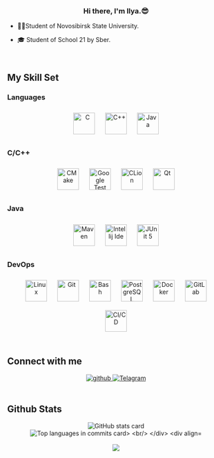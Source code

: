 
  

### <div align="center">Hi there, I'm Ilya.😎</div>  
  

- 👨‍🎓Student of Novosibirsk State University.  
  

- 🎓 Student of School 21 by Sber.  
  

<br/>  


## My Skill Set  




### Languages  
<div align="center">  
<a href="https://www.cprogramming.com/" target="_blank"><img style="margin: 10px" src="https://profilinator.rishav.dev/skills-assets/c-original.svg" alt="C" height="50" /></a>  
<a href="https://www.cplusplus.com/" target="_blank"><img style="margin: 10px" src="https://profilinator.rishav.dev/skills-assets/cplusplus-original.svg" alt="C++" height="50" /></a>  
<a href="https://www.java.com/" target="_blank"><img style="margin: 10px" src="https://profilinator.rishav.dev/skills-assets/java-original-wordmark.svg" alt="Java" height="50" /></a>  
</div>

</td><td valign="top" width="33%">



### C/C++  
<div align="center">  
  <a target="_blank" href="https://cmake.org/"><img style="margin: 10px" src="https://upload.wikimedia.org/wikipedia/commons/1/13/Cmake.svg" alt="CMake" height="50"></a>
  <a target="_blank" href="http://google.github.io/googletest/"><img style="margin: 10px" src="https://www.svgrepo.com/show/353817/google-icon.svg" alt="Google Test" height="50"></a>
  <a target="_blank" href="https://www.jetbrains.com/ru-ru/clion/"><img style="margin: 10px" src="https://www.svgrepo.com/show/353557/clion.svg" alt="CLion" height="50"></a>
  <a target="_blank" href="https://www.qt.io/"><img style="margin: 10px" src="https://www.svgrepo.com/show/354243/qt.svg" alt="Qt" height="50"></a>  
</div>  



### Java  
<div align="center">  
  <a target="_blank" href="https://maven.apache.org/"><img style="margin: 10px" src="https://www.svgrepo.com/show/373829/maven.svg" alt="Maven" height="50"></a>
  <a target="_blank" href="https://www.jetbrains.com/ru-ru/idea/"><img style="margin: 10px" src="https://www.svgrepo.com/show/353906/intellij-idea.svg" alt="Intellij Ide" height="50"></a>
  <a target="_blank" href="https://junit.org/junit5/"><img style="margin: 10px" src="https://www.svgrepo.com/show/330758/junit5.svg" alt="JUnit 5" height="50"></a>  
</div>




### DevOps  
<div align="center">  
<a href="https://www.linux.org/" target="_blank"><img style="margin: 10px" src="https://profilinator.rishav.dev/skills-assets/linux-original.svg" alt="Linux" height="50" /></a>  
<a href="https://github.com/" target="_blank"><img style="margin: 10px" src="https://profilinator.rishav.dev/skills-assets/git-scm-icon.svg" alt="Git" height="50" /></a>  
<a href="https://www.gnu.org/software/bash/" target="_blank"><img style="margin: 10px" src="https://profilinator.rishav.dev/skills-assets/gnu_bash-icon.svg" alt="Bash" height="50" /></a>  
<a href="https://www.postgresql.org/" target="_blank"><img style="margin: 10px" src="https://profilinator.rishav.dev/skills-assets/postgresql-original-wordmark.svg" alt="PostgreSQL" height="50" /></a>  
<a href="https://www.docker.com/" target="_blank"><img style="margin: 10px" src="https://profilinator.rishav.dev/skills-assets/docker-original-wordmark.svg" alt="Docker" height="50" /></a>  
<a href="https://about.gitlab.com/" target="_blank"><img style="margin: 10px" src="https://profilinator.rishav.dev/skills-assets/gitlab.svg" alt="GitLab" height="50" /></a>
<a href="https://docs.gitlab.com/ee/ci/" target="_blank"><img style="margin: 10px" src="https://www.svgrepo.com/show/372275/ci-cd.svg" alt="CI/CD" height="50" /></a>  
</div>


<br/>  


## Connect with me  
<div align="center">
<a href="https://github.com/IlyaPeretyatko" target="_blank">
  <img src=https://img.shields.io/badge/github-%2324292e.svg?&style=for-the-badge&logo=github&logoColor=white alt=github style="margin-bottom: 5px;" />
</a>
<a target="_blank" href="https://t.me/ilyaperetyatko/">
  <img src="https://img.shields.io/badge/Telegram-2CA5E0?style=for-the-badge&logo=telegram&logoColor=white" alt="Telagram" style="margin-bottom: 5px;">
</a>
</div>  
  

<br/>  


## Github Stats
<div align="center">
  <img src="https://github-readme-stats.vercel.app/api?username=IlyaPeretyatko&theme=dracula&show_icons=true&hide_border=false&count_private=true" alt="GitHub stats card">
  <br/>
  <img src="https://github-readme-stats.vercel.app/api/top-langs/?username=IlyaPeretyatko&theme=dracula&show_icons=true&hide_border=false&layout=compact" alt="Top languages in commits card>
  <br/>
</div>

<div align="center">
  <br/>
  <br/>
  <img src="https://komarev.com/ghpvc/?username=IlyaPeretyatko&&style=flat-square" align="center">
  <br/>
</div>


<br/>  



<br/>
